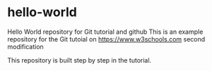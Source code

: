 # hello-world
Hello World repository for Git tutorial and github 
This is an example repository for the Git tutoial on https://www.w3schools.com second modification

This repository is built step by step in the tutorial.
